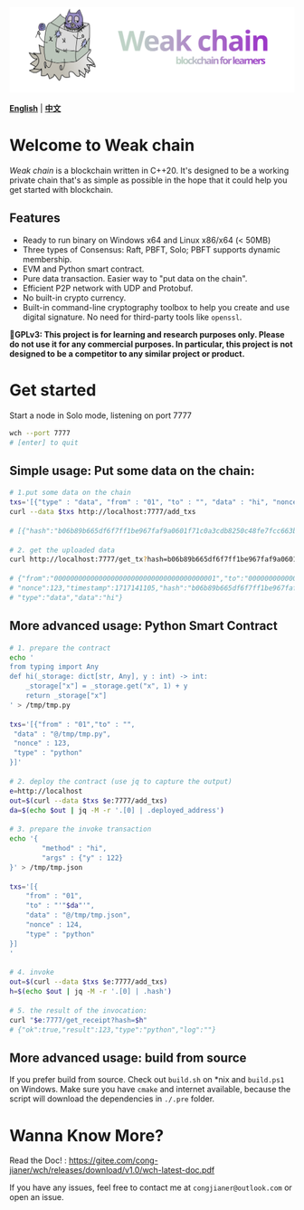 ![Logo](./weak/doc/logo.svg)

[**English**](./README.md) | [**中文**](./README_CN.md)

# Welcome to Weak chain
*Weak chain* is a blockchain written in C++20. It's designed to be a working
private chain that's as simple as possible in the hope that it could help you
get started with blockchain.

## Features

+ Ready to run binary on Windows x64 and Linux x86/x64 (< 50MB)
+ Three types of Consensus: Raft, PBFT, Solo; PBFT supports dynamic membership.
+ EVM and Python smart contract.
+ Pure data transaction. Easier way to "put data on the chain".
+ Efficient P2P network with UDP and Protobuf.
+ No built-in crypto currency.
+ Built-in command-line cryptography toolbox to help you create and use digital
  signature. No need for third-party tools like `openssl`.

**📗️GPLv3: This project is for learning and research purposes only. Please do not
use it for any commercial purposes. In particular, this project is not designed to
be a competitor to any similar project or product.**

# Get started

Start a node in Solo mode, listening on port 7777
```bash
wch --port 7777
# [enter] to quit
```

## Simple usage: Put some data on the chain:
```bash
# 1.put some data on the chain
txs='[{"type" : "data", "from" : "01", "to" : "", "data" : "hi", "nonce" : 123}]'
curl --data $txs http://localhost:7777/add_txs

# [{"hash":"b06b89b665df6f7ff1be967faf9a0601f71c0a3cdb8250c48fe7fcc663b18d1b"}]

# 2. get the uploaded data
curl http://localhost:7777/get_tx?hash=b06b89b665df6f7ff1be967faf9a0601f71c0a3cdb8250c48fe7fcc663b18d1b

# {"from":"0000000000000000000000000000000000000001","to":"0000000000000000000000000000000000000000",
# "nonce":123,"timestamp":1717141105,"hash":"b06b89b665df6f7ff1be967faf9a0601f71c0a3cdb8250c48fe7fcc663b18d1b",
# "type":"data","data":"hi"}
```

## More advanced usage: Python Smart Contract
```bash
# 1. prepare the contract
echo '
from typing import Any
def hi(_storage: dict[str, Any], y : int) -> int:
    _storage["x"] = _storage.get("x", 1) + y
    return _storage["x"]
' > /tmp/tmp.py

txs='[{"from" : "01","to" : "",
 "data" : "@/tmp/tmp.py",
 "nonce" : 123,
 "type" : "python"
}]'

# 2. deploy the contract (use jq to capture the output)
e=http://localhost
out=$(curl --data $txs $e:7777/add_txs)
da=$(echo $out | jq -M -r '.[0] | .deployed_address')

# 3. prepare the invoke transaction
echo '{
        "method" : "hi",
        "args" : {"y" : 122}
}' > /tmp/tmp.json

txs='[{
    "from" : "01",
    "to" : "'"$da"'",
    "data" : "@/tmp/tmp.json",
    "nonce" : 124,
    "type" : "python"
}]
'

# 4. invoke
out=$(curl --data $txs $e:7777/add_txs)
h=$(echo $out | jq -M -r '.[0] | .hash')

# 5. the result of the invocation:
curl "$e:7777/get_receipt?hash=$h"
# {"ok":true,"result":123,"type":"python","log":""}
```

## More advanced usage: build from source

If you prefer build from source. Check out `build.sh` on *nix and `build.ps1` on
Windows. Make sure you have `cmake` and internet available, because the script
will download the dependencies in `./.pre` folder.

# Wanna Know More? 
Read the Doc! : https://gitee.com/cong-jianer/wch/releases/download/v1.0/wch-latest-doc.pdf

If you have any issues, feel free to contact me at `congjianer@outlook.com` or open an issue.

